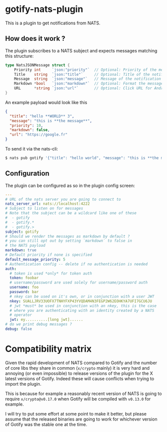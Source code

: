 # gotify-nats-plugin

This is a plugin to get notifications from NATS.

## How does it work ?
The plugin subscribes to a NATS subject and expects messages matching this structure:
```go
type NatsJSONMessage struct {
	Priority int     `json:"priority"`  // Optional: Priority of the message (0-10)
	Title    string  `json:"title"`     // Optional: Title of the notification
	Message  string  `json:"message"`   // Message of the notification
	Markdown *bool   `json:"markdown"`  // Optional: Format the message as markdown ?
	URL      *string `json:"url"`       // Optional: Click URL for Android notifications
}
```

An example payload would look like this
```json
{
  "title": "hello **WORLD** 3",
  "message": "this is **the message**",
  "priority": 10,
  "markdown": false,
  "url": "https://google.fr"
}
```

To send it via the nats-cli:
```bash
$ nats pub gotify '{"title": "hello world", "message": "this is **the message**", "priority": 10, "markdown": false, "url": "https://google.fr"}'
```

## Configuration
The plugin can be configured as so in the plugin config screen:
```yaml
---
# URL of the nats server you are going to connect to
nats_server_url: nats://localhost:4222
# Subject to listen on for messages
# Note that the subject can be a wildcard like one of these
#  - gotify
#  - gotify.*
#  - gotify.>
subject: gotify
# Should we render the messages as markdown by default ?
# you can still opt out by setting `markdown` to false in
# the NATS payload
markdown: true
# Default priority if none is specified
default_message_priority: 5
# Authentication config -- delete if no authentication is needed
auth:
  # token is used *only* for token auth
  token: foobar
  # username/password are used solely for username/password auth
  username: foo
  password: bar
  # nkey can be used on it's own, or in conjunction with a user JWT
  nkey: SUALLJRV33UOFX7TNHYFXP43YVQDAM4N3FEGP2W62EOHKYA7UFI7GCU6JU
  # jwt *must* be used in conjunction with an nkey, this is the case
  # where you are authenticating with an identity created by a NATS
  # operator
  jwt: ey..........[long jwt]......
# do we print debug messages ?
debug: false
```

# Compatibility matrix

Given the rapid development of NATS compared to Gotify and the number of core libs they share in common (`x/crypto` mainly)
it is very hard and annoying (or even impossible) to release versions of the plugin for the X latest versions of Gotify. Indeed these will cause conflicts when trying to import the plugin.

This is because for example a reasonably recent version of NATS is going to require `x/crypto@v0.17.0` when Gotify will be compiled with `v0.13.0` for example.

I will try to put some effort at some point to make it better, but please assume that the released binaries are going to work for whichever version of Gotify was the stable one at the time.